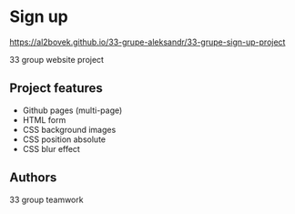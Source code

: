 # Sign up
https://al2bovek.github.io/33-grupe-aleksandr/33-grupe-sign-up-project<br>

33 group website project

## Project features

-   Github pages (multi-page)
-   HTML form
-   CSS background images
-   CSS position absolute
-   CSS blur effect

## Authors

33 group teamwork
